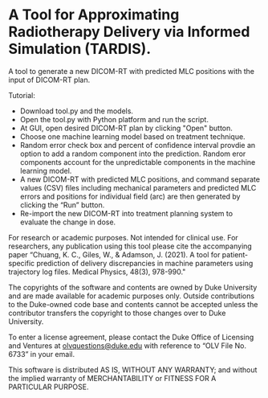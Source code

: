 # A Tool for Approximating Radiotherapy Delivery via Informed Simulation (TARDIS).

A tool to generate a new DICOM-RT with predicted MLC positions with the input of DICOM-RT plan.

Tutorial:
* Download tool.py and the models.
* Open the tool.py with Python platform and run the script.
* At GUI, open desired DICOM-RT plan by clicking "Open" button.
* Choose one machine learning model based on treatment technique.
* Random error check box and percent of confidence interval  provdie an option to add a random component into the prediction. Random eror   components account for the unpredictable components in the machine learning model.
* A new DICOM-RT with predicted MLC positions, and command separate values (CSV) files including mechanical parameters and predicted MLC     errors and positions for individual field (arc) are then generated by clicking the “Run” button.  
* Re-import the new DICOM-RT into treatment planning system to evaluate the change in dose.




For research or academic purposes.  Not intended for clinical use.  For researchers, any publication using this tool please cite the accompanying paper “Chuang, K. C., Giles, W., & Adamson, J. (2021). A tool for patient‐specific prediction of delivery discrepancies in machine parameters using trajectory log files. Medical Physics, 48(3), 978-990."



The copyrights of the software and contents are owned by Duke University and are made available for academic purposes only. Outside contributions to the Duke-owned code base and contents cannot be accepted unless the contributor transfers the copyright to those changes over to Duke University.

To enter a license agreement, please contact the Duke Office of Licensing and Ventures at olvquestions@duke.edu with reference to “OLV File No. 6733” in your email.

This software is distributed AS IS, WITHOUT ANY WARRANTY; and without the implied warranty of MERCHANTABILITY or FITNESS FOR A PARTICULAR PURPOSE.
